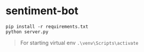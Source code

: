 # sentiment-bot

```
pip install -r requirements.txt
python server.py
```

> For starting virtual env
```.\venv\Scripts\activate```